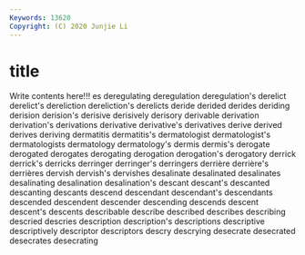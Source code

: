 ```yaml
---
Keywords: 13620
Copyright: (C) 2020 Junjie Li
---
```


# title

Write contents here!!!
es
deregulating 
deregulation 
deregulation's 
derelict 
derelict's 
dereliction 
dereliction's 
derelicts 
deride 
derided
derides 
deriding 
derision 
derision's 
derisive 
derisively 
derisory 
derivable 
derivation 
derivation's
derivations 
derivative 
derivative's 
derivatives 
derive 
derived 
derives 
deriving 
dermatitis 
dermatitis's
dermatologist 
dermatologist's 
dermatologists 
dermatology 
dermatology's 
dermis 
dermis's 
derogate 
derogated 
derogates
derogating 
derogation 
derogation's 
derogatory 
derrick 
derrick's 
derricks 
derringer 
derringer's 
derringers
derrière 
derrière's 
derrières 
dervish 
dervish's 
dervishes 
desalinate 
desalinated 
desalinates 
desalinating
desalination 
desalination's 
descant 
descant's 
descanted 
descanting 
descants 
descend 
descendant 
descendant's
descendants 
descended 
descendent 
descender 
descending 
descends 
descent 
descent's 
descents 
describable
describe 
described 
describes 
describing 
descried 
descries 
description 
description's 
descriptions 
descriptive
descriptively 
descriptor 
descriptors 
descry 
descrying 
desecrate 
desecrated 
desecrates 
desecrating 
